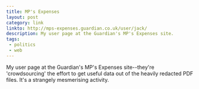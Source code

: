 ```yaml
---
title: MP's Expenses
layout: post
category: link
linkto: http://mps-expenses.guardian.co.uk/user/jack/
description: My user page at the Guardian's MP's Expenses site.
tags:
 - politics
 - web
---
```

My user page at the Guardian's MP's Expenses site--they're 'crowdsourcing' the effort to get useful data out of the heavily redacted PDF files. It's a strangely mesmerising activity.